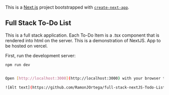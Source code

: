 This is a [Next.js](https://nextjs.org/) project bootstrapped with [`create-next-app`](https://github.com/vercel/next.js/tree/canary/packages/create-next-app).

## Full Stack To-Do List

This is a full stack application. Each To-Do Item is a .tsx component that is rendered into html on the server.
This is a demonstration of NextJS.
App to be  hosted on vercel.

First, run the development server:

```bash
npm run dev


Open [http://localhost:3000](http://localhost:3000) with your browser to see the result.

![Alt text](https://github.com/RamonJOrtega/full-stack-nextJS-Todo-List/blob/main/public/to-do-list-app-image.png)
